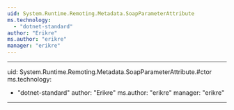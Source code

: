 ```yaml
---
uid: System.Runtime.Remoting.Metadata.SoapParameterAttribute
ms.technology: 
  - "dotnet-standard"
author: "Erikre"
ms.author: "erikre"
manager: "erikre"
---
```


---
uid: System.Runtime.Remoting.Metadata.SoapParameterAttribute.#ctor
ms.technology: 
  - "dotnet-standard"
author: "Erikre"
ms.author: "erikre"
manager: "erikre"
---
